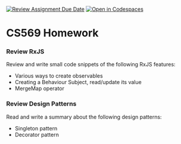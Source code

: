 [![Review Assignment Due Date](https://classroom.github.com/assets/deadline-readme-button-24ddc0f5d75046c5622901739e7c5dd533143b0c8e959d652212380cedb1ea36.svg)](https://classroom.github.com/a/F6J-81FH)
[![Open in Codespaces](https://classroom.github.com/assets/launch-codespace-7f7980b617ed060a017424585567c406b6ee15c891e84e1186181d67ecf80aa0.svg)](https://classroom.github.com/open-in-codespaces?assignment_repo_id=11249087)
# CS569 Homework

### Review RxJS
Review and write small code snippets of the following RxJS features:
* Various ways to create observables
* Creating a Behaviour Subject, read/update its value
* MergeMap operator

### Review Design Patterns
Read and write a summary about the following design patterns:
* Singleton pattern
* Decorator pattern

